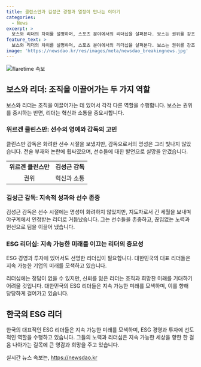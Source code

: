 ```yaml
---
title: 클린스만과 김성근 경쟁과 열정이 만나는 이야기
categories:
  - News
excerpt: >
  보스와 리더의 차이를 설명하며, 스포츠 분야에서의 리더십을 살펴본다. 보스는 권위를 강조하며 방향을 지시하는 반면, 리더는 혁신과 소통을 중시하고 팀을 함께 이끌어 나가는 역할을 한다. 위르겐 클린스만은 전설적인 축구선수 출신이지만 감독으로서의 성공은 빛을 발하지 못하였고, 김성근은 선수 시절보다 지도자로서 더 많은 성과를 내었다. 두 리더의 역량과 인간관계를 통해 보는 리더십의 중요성을 강조하며, 지속가능한 기업을 이끌어갈 대표 리더의 필요성을 언급한다.
feature_text: >
  보스와 리더의 차이를 설명하며, 스포츠 분야에서의 리더십을 살펴본다. 보스는 권위를 강조하며 방향을 지시하는 반면, 리더는 혁신과 소통을 중시하고 팀을 함께 이끌어 나가는 역할을 한다. 위르겐 클린스만은 전설적인 축구선수 출신이지만 감독으로서의 성공은 빛을 발하지 못하였고, 김성근은 선수 시절보다 지도자로서 더 많은 성과를 내었다. 두 리더의 역량과 인간관계를 통해 보는 리더십의 중요성을 강조하며, 지속가능한 기업을 이끌어갈 대표 리더의 필요성을 언급한다.
image: 'https://newsdao.kr/res/images/meta/newsdao_breakingnews.jpg'
---
```


<p><img src="https://newsdao.kr/res/images/meta/newsdao_breakingnews.jpg" alt="flaretime 속보" /></p>

<h2 data-ke-size="size26">보스와 리더: 조직을 이끌어가는 두 가지 역할</h2>

<p data-ke-size="size16">보스와 리더는 조직을 이끌어가는 데 있어서 각각 다른 역할을 수행합니다. 보스는 권위를 중시하는 반면, 리더는 혁신과 소통을 중요시합니다.</p>

<h3>위르겐 클린스만: 선수의 영예와 감독의 고민</h3>

<p data-ke-size="size16">클린스만 감독은 화려한 선수 시절을 보냈지만, 감독으로서의 명성은 그리 빛나지 않았습니다. 전술 부재와 논란에 휩싸였으며, 선수들에 대한 발언으로 실망을 안겼습니다.</p>

<table>
    <tr>
        <td style="text-align: center; height: 17px;"><b>위르겐 클린스만</b></td>
        <td style="text-align: center; height: 17px;"><b>김성근 감독</b></td>
    </tr>
    <tr>
        <td style="text-align: center; height: 17px;">권위</td>
        <td style="text-align: center; height: 17px;">혁신과 소통</td>
    </tr>
</table>

<h3>김성근 감독: 지속적 성과와 선수 존중</h3>

<p data-ke-size="size16">김성근 감독은 선수 시절에는 명성이 화려하지 않았지만, 지도자로서 긴 세월을 보내며 야구계에서 인정받는 리더로 거듭났습니다. 그는 선수들을 존중하고, 끊임없는 노력과 헌신으로 팀을 이끌어 냈습니다.</p>

<h3>ESG 리더십: 지속 가능한 미래를 이끄는 리더의 중요성</h3>

<p data-ke-size="size16">ESG 경영과 투자에 있어서도 선명한 리더십이 필요합니다. 대한민국의 대표 리더들은 지속 가능한 기업의 미래를 모색하고 있습니다.</p>

<p data-ke-size="size16">리더십에는 정답이 없을 수 있지만, 신뢰를 잃은 리더는 조직과 희망찬 미래를 기대하기 어려울 것입니다. 대한민국의 ESG 리더들은 지속 가능한 미래를 모색하며, 이를 향해 당당하게 걸어가고 있습니다.</p>

<h2 data-ke-size="size26">한국의 ESG 리더</h2>

<p data-ke-size="size16">한국의 대표적인 ESG 리더들은 지속 가능한 미래를 모색하며, ESG 경영과 투자에 선도적인 역할을 수행하고 있습니다. 그들의 노력과 리더십은 지속 가능한 세상을 향한 한 걸음 나아가는 길목에 큰 영감과 희망을 주고 있습니다.</p>
실시간 뉴스 속보는, <a href="https://newsdao.kr" rel="dofollow">https://newsdao.kr</a>


